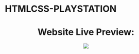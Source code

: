 
<h1>HTMLCSS-PLAYSTATION</h1
<div>
  <h1 align="center">Website Live Preview:</h1>
<p align="center"><a href="https://simone823.github.io/htmlcss-playstation/"><img src="https://img.shields.io/website?style=for-the-badge&up_color=green&up_message=LIVE%20PREVIEW&url=https%3A%2F%2Fsimone823.github.io%2Fhtmlcss-playstation%2F"></a></p>
</div>
